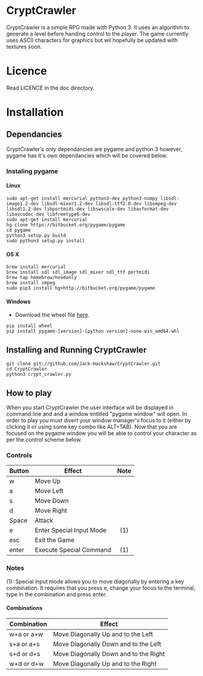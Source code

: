 # CryptCrawler

CryptCrawler is a simple RPG made with Python 3. It uses an algorithm to generate a level before handing control to the player. The game currently uses ASCII characters for graphics but wil hopefully be updated with textures soon.

# Licence
Read LICENCE in the doc directory.

# Installation
## Dependancies
CryptCrawler's only dependancies are pygame and python 3 however, pygame has it's own dependancies which will be covered below.

### Instaling pygame
#### Linux
```
sudo apt-get install mercurial python3-dev python3-numpy libsdl-image1.2-dev libsdl-mixer1.2-dev libsdl-ttf2.0-dev libsmpeg-dev libsdl1.2-dev libportmidi-dev libswscale-dev libavformat-dev libavcodec-dev libfreetype6-dev
sudo apt-get install mercurial
hg clone https://bitbucket.org/pygame/pygame
cd pygame
python3 setup.py build
sudo python3 setup.py install
```
#### OS X
```
brew install mercurial
brew install sdl sdl_image sdl_mixer sdl_ttf portmidi
brew tap homebrew/headonly
brew install smpeg
sudo pip3 install hg+http://bitbucket.org/pygame/pygame
```
#### Windows
+ Download the wheel file [here][].
```
pip install wheel 
pip install pygame‑[version]‑[python version]‑none‑win_amd64.whl
```
[here]: http://www.lfd.uci.edu/~gohlke/pythonlibs/#pygame "here"

## Installing and Running CryptCrawler
```
git clone git://github.com/Jack-Hackshaw/CryptCrawler.git
cd CryptCrawler
python3 crypt_crawler.py
```
## How to play
When you start CryptCrawler the user interface will be displayed in command line and and a window entitled "pygame window" will open. In order to play you must divert your window manager's focus to it (either by clicking it or using some key combo like ALT+TAB). Now that you are focused on the pygame window you will be able to control your character as per the control scheme below.

### Controls
| Button | Effect                  | Note |
|--------|-------------------------|:----:|
|w       |Move Up                  |      |
|a       |Move Left                |      |
|s       |Move Down                |      |
|d       |Move Right               |      |
|Space   |Attack                   |      |
|e       |Enter Special Input Mode |(1)   |
|esc     |Exit the Game            |      |
|enter   |Execute Special Command  |(1)   |

### Notes
(1): Special input mode allows you to move diagonally by entering a key combination. It requires that you press e, change your focus to the terminal, type in the combination and press enter.
#### Combinations
| Combination | Effect                               |
|-------------|--------------------------------------|
|w+a or a+w   |Move Diagonally Up and to the Left    |
|s+a or a+s   |Move Diagonally Down and to the Left  |
|s+d or d+s   |Move Diagonally Down and to the Right |
|w+d or d+w   |Move Diagonally Up and to the Right   |
